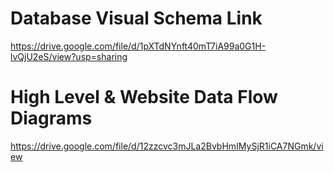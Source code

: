 # Database Visual Schema Link
https://drive.google.com/file/d/1pXTdNYnft40mT7iA99a0G1H-lvQjU2eS/view?usp=sharing
# High Level & Website Data Flow Diagrams
https://drive.google.com/file/d/12zzcvc3mJLa2BvbHmIMySjR1iCA7NGmk/view
